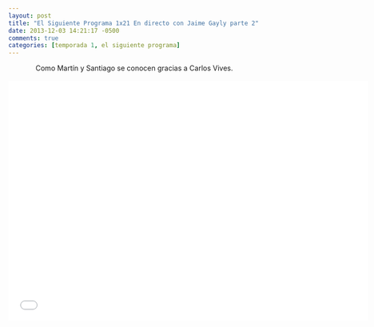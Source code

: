 ```yaml
---
layout: post
title: "El Siguiente Programa 1x21 En directo con Jaime Gayly parte 2"
date: 2013-12-03 14:21:17 -0500
comments: true
categories: [temporada 1, el siguiente programa]
---
```

<div align="center">
Como Martín y Santiago se conocen gracias a Carlos Vives.
<br></br>
<iframe width="720" height="480" src="//www.youtube.com/embed/odDw1sBA_oU" frameborder="0" allowfullscreen></iframe>
</div>
